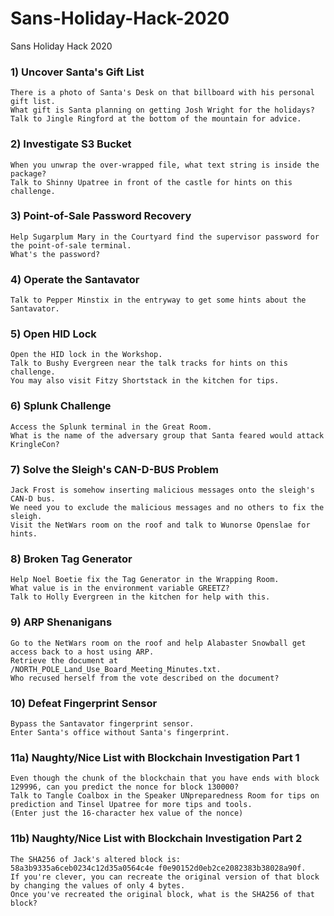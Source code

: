 # Sans-Holiday-Hack-2020
Sans Holiday Hack 2020

### 1) Uncover Santa's Gift List
```
There is a photo of Santa's Desk on that billboard with his personal gift list.
What gift is Santa planning on getting Josh Wright for the holidays?
Talk to Jingle Ringford at the bottom of the mountain for advice.
```
### 2) Investigate S3 Bucket
```
When you unwrap the over-wrapped file, what text string is inside the package? 
Talk to Shinny Upatree in front of the castle for hints on this challenge.
```
### 3) Point-of-Sale Password Recovery
```
Help Sugarplum Mary in the Courtyard find the supervisor password for the point-of-sale terminal.
What's the password?
```
### 4) Operate the Santavator
```
Talk to Pepper Minstix in the entryway to get some hints about the Santavator.
```
### 5) Open HID Lock
```
Open the HID lock in the Workshop.
Talk to Bushy Evergreen near the talk tracks for hints on this challenge. 
You may also visit Fitzy Shortstack in the kitchen for tips.
```
### 6) Splunk Challenge
```
Access the Splunk terminal in the Great Room. 
What is the name of the adversary group that Santa feared would attack KringleCon?
```
### 7) Solve the Sleigh's CAN-D-BUS Problem
```
Jack Frost is somehow inserting malicious messages onto the sleigh's CAN-D bus. 
We need you to exclude the malicious messages and no others to fix the sleigh. 
Visit the NetWars room on the roof and talk to Wunorse Openslae for hints.
```
### 8) Broken Tag Generator
```
Help Noel Boetie fix the Tag Generator in the Wrapping Room. 
What value is in the environment variable GREETZ? 
Talk to Holly Evergreen in the kitchen for help with this.
```
### 9) ARP Shenanigans
```
Go to the NetWars room on the roof and help Alabaster Snowball get access back to a host using ARP. 
Retrieve the document at /NORTH_POLE_Land_Use_Board_Meeting_Minutes.txt. 
Who recused herself from the vote described on the document?
```
### 10) Defeat Fingerprint Sensor
```
Bypass the Santavator fingerprint sensor. 
Enter Santa's office without Santa's fingerprint.
```
### 11a) Naughty/Nice List with Blockchain Investigation Part 1
```
Even though the chunk of the blockchain that you have ends with block 129996, can you predict the nonce for block 130000? 
Talk to Tangle Coalbox in the Speaker UNpreparedness Room for tips on prediction and Tinsel Upatree for more tips and tools. 
(Enter just the 16-character hex value of the nonce)
```
### 11b) Naughty/Nice List with Blockchain Investigation Part 2
```
The SHA256 of Jack's altered block is: 58a3b9335a6ceb0234c12d35a0564c4e f0e90152d0eb2ce2082383b38028a90f. 
If you're clever, you can recreate the original version of that block by changing the values of only 4 bytes. 
Once you've recreated the original block, what is the SHA256 of that block?
```
